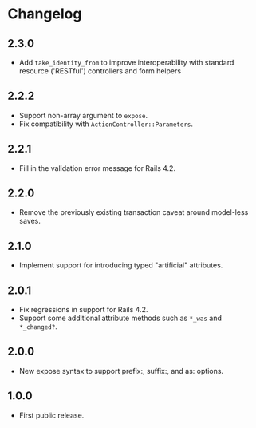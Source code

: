 Changelog
=========

2.3.0
-----
* Add `take_identity_from` to improve interoperability with standard resource ('RESTful') controllers and form helpers

2.2.2
-----
* Support non-array argument to `expose`.
* Fix compatibility with `ActionController::Parameters`.

2.2.1
-----
* Fill in the validation error message for Rails 4.2.

2.2.0
-----
* Remove the previously existing transaction caveat around model-less saves.

2.1.0
-----
* Implement support for introducing typed "artificial" attributes.

2.0.1
-----
* Fix regressions in support for Rails 4.2.
* Support some additional attribute methods such as `*_was` and `*_changed?`.

2.0.0
-----
* New expose syntax to support prefix:, suffix:, and as: options.

1.0.0
-----
* First public release.
